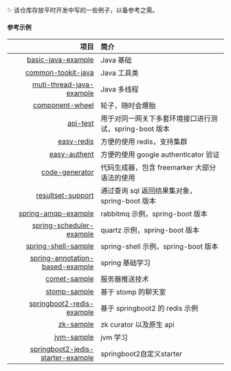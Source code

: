 

:sparkles: 该仓库存放平时开发中写的一些例子，以备参考之需。<br>

####   参考示例

|项目|简介|
|------:|:-------|
|[basic-java-example](https://github.com/pleuvoir/dev-samples-for-reference/tree/master/basic-java-example)|Java 基础|
|[common-tookit-java](https://github.com/pleuvoir/dev-samples-for-reference/tree/master/common-tookit-java)|Java 工具类|
|[muti-thread-java-example](https://github.com/pleuvoir/dev-samples-for-reference/tree/master/muti-thread-java-example)| Java 多线程|
|[component-wheel](https://github.com/pleuvoir/dev-samples-for-reference/tree/master/open-source-component-wheel)|轮子，随时会爆胎|
|[api-test](https://github.com/pleuvoir/reference-samples/tree/master/api-test)|用于对同一网关下多套环境接口进行测试，spring-boot 版本|
|[easy-redis](https://github.com/pleuvoir/dev-samples-for-reference/tree/master/easy-redis)|方便的使用 redis，支持集群|
|[easy-authent](https://github.com/pleuvoir/dev-samples-for-reference/tree/master/easy-authent)|方便的使用 google authenticator 验证|
|[code-generator](https://github.com/pleuvoir/reference-samples/tree/master/code-generator)|代码生成器，包含 freemarker 大部分语法的使用|
|[resultset-support](https://github.com/pleuvoir/reference-samples/tree/master/resultset-support)|通过查询 sql 返回结果集对象，spring-boot 版本|
|[spring-amqp-example](https://github.com/pleuvoir/dev-samples-for-reference/tree/master/spring-amqp-example)|rabbitmq 示例，spring-boot 版本|
|[spring-scheduler-example](https://github.com/pleuvoir/dev-samples-for-reference/tree/master/spring-scheduler-example)|quartz 示例，spring-boot 版本|
|[spring-shell-sample](https://github.com/pleuvoir/reference-samples/blob/master/spring-shell-sample)|spring-shell 示例，spring-boot 版本|
|[spring-annotation-based-example](https://github.com/pleuvoir/reference-samples/tree/master/spring-annotation-based-example)|spring 基础学习|
|[comet-sample](https://github.com/pleuvoir/reference-samples/tree/master/comet-sample)|服务器推送技术|
|[stomp-sample](https://github.com/pleuvoir/reference-samples/tree/master/stomp-sample)|基于 stomp 的聊天室|
|[springboot2-redis-example](https://github.com/pleuvoir/reference-samples/tree/master/springboot2-redis-example)|基于 springboot2 的 redis 示例|
|[zk-sample](https://github.com/pleuvoir/reference-samples/tree/master/zk-sample)|zk curator 以及原生 api|
|[jvm-sample](https://github.com/pleuvoir/reference-samples/tree/master/jvm-sample)|jvm 学习|
|[springboot2-jedis-starter-example](https://github.com/pleuvoir/reference-samples/tree/master/springboot2-jedis-starter-example)|springboot2自定义starter|
